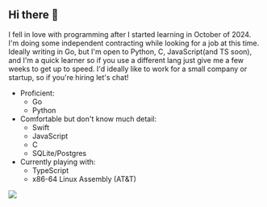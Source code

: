 ## Hi there 👋

I fell in love with programming after I started learning in October of 2024. I'm doing some independent contracting while looking for a job at this time. Ideally writing in Go, but I'm open to Python, C, JavaScript(and TS soon), and I'm a quick learner so if you use a different lang just give me a few weeks to get up to speed. I'd ideally like to work for a small company or startup, so if you're hiring let's chat!

- Proficient:
    - Go
    - Python
- Comfortable but don't know much detail:
    - Swift
    - JavaScript
    - C
    - SQLite/Postgres
- Currently playing with:
    - TypeScript
    - x86-64 Linux Assembly (AT&T)

<!--
**Daxin319/Daxin319** is a ✨ _special_ ✨ repository because its `README.md` (this file) appears on your GitHub profile.

Here are some ideas to get you started:

- 🔭 I’m currently working on ...
- 🌱 I’m currently learning ...
- 👯 I’m looking to collaborate on ...
- 🤔 I’m looking for help with ...
- 💬 Ask me about ...
- 📫 How to reach me: ...
- 😄 Pronouns: ...
- ⚡ Fun fact: ...
-->

<p align="left">
  <img src="https://api.boot.dev/v1/users/public/c4b69ebb-dafa-43c1-adef-07fdfefc7e9f/thumbnail" >
</p>
